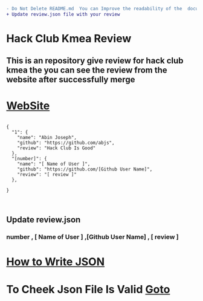```diff
- Do Not Delete README.md  You can Improve the readability of the  document
+ Update review.json file with your review
```

# Hack Club Kmea Review

## This is an repository give review for hack club kmea the you can see the review from the website after successfully merge

# [WebSite](https://hackclubkmea.github.io/hackclubkmeareview/)

```

{
  "1": {
    "name": "Abin Joseph",
    "github": "https://github.com/abjs",
    "review": "Hack Club Is Good"
  },
  "[number]": {
    "name": "[ Name of User ]",
    "github": "https://github.com/[Github User Name]",
    "review": "[ review ]"
  },

}



```

## Update review.json

### number , [ Name of User ] ,[Github User Name] , [ review ]

# [How to Write JSON](https://www.youtube.com/results?search_query=how+to+write+a+vaild+json+doument)

# To Cheek Json File Is Valid [Goto](https://jsonlint.com/)
